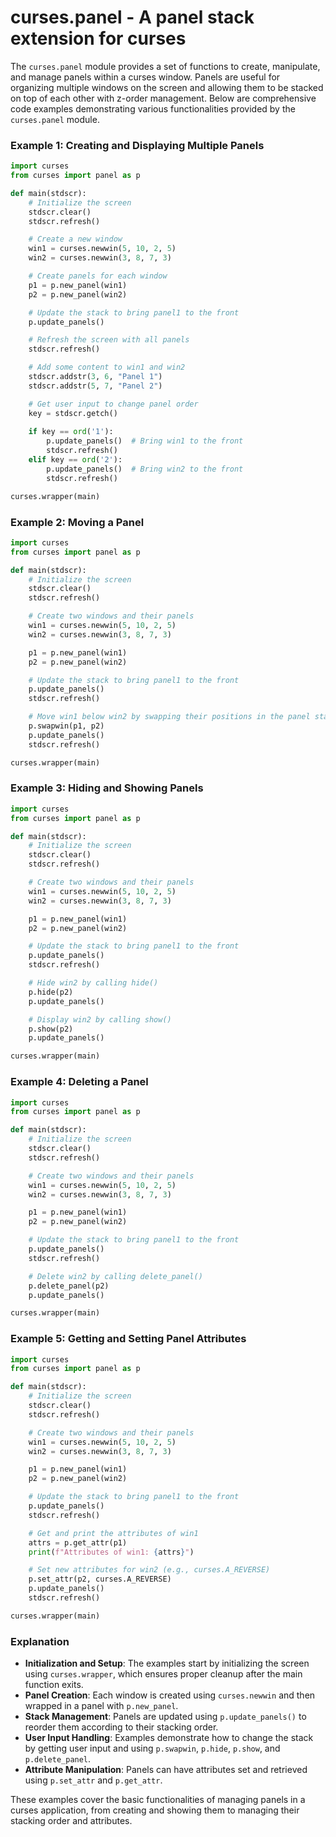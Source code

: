 # curses.panel - A panel stack extension for curses

The `curses.panel` module provides a set of functions to create, manipulate, and manage panels within a curses window. Panels are useful for organizing multiple windows on the screen and allowing them to be stacked on top of each other with z-order management. Below are comprehensive code examples demonstrating various functionalities provided by the `curses.panel` module.

### Example 1: Creating and Displaying Multiple Panels

```python
import curses
from curses import panel as p

def main(stdscr):
    # Initialize the screen
    stdscr.clear()
    stdscr.refresh()

    # Create a new window
    win1 = curses.newwin(5, 10, 2, 5)
    win2 = curses.newwin(3, 8, 7, 3)

    # Create panels for each window
    p1 = p.new_panel(win1)
    p2 = p.new_panel(win2)

    # Update the stack to bring panel1 to the front
    p.update_panels()

    # Refresh the screen with all panels
    stdscr.refresh()

    # Add some content to win1 and win2
    stdscr.addstr(3, 6, "Panel 1")
    stdscr.addstr(5, 7, "Panel 2")

    # Get user input to change panel order
    key = stdscr.getch()
    
    if key == ord('1'):
        p.update_panels()  # Bring win1 to the front
        stdscr.refresh()
    elif key == ord('2'):
        p.update_panels()  # Bring win2 to the front
        stdscr.refresh()

curses.wrapper(main)
```

### Example 2: Moving a Panel

```python
import curses
from curses import panel as p

def main(stdscr):
    # Initialize the screen
    stdscr.clear()
    stdscr.refresh()

    # Create two windows and their panels
    win1 = curses.newwin(5, 10, 2, 5)
    win2 = curses.newwin(3, 8, 7, 3)

    p1 = p.new_panel(win1)
    p2 = p.new_panel(win2)

    # Update the stack to bring panel1 to the front
    p.update_panels()
    stdscr.refresh()

    # Move win1 below win2 by swapping their positions in the panel stack
    p.swapwin(p1, p2)
    p.update_panels()
    stdscr.refresh()

curses.wrapper(main)
```

### Example 3: Hiding and Showing Panels

```python
import curses
from curses import panel as p

def main(stdscr):
    # Initialize the screen
    stdscr.clear()
    stdscr.refresh()

    # Create two windows and their panels
    win1 = curses.newwin(5, 10, 2, 5)
    win2 = curses.newwin(3, 8, 7, 3)

    p1 = p.new_panel(win1)
    p2 = p.new_panel(win2)

    # Update the stack to bring panel1 to the front
    p.update_panels()
    stdscr.refresh()

    # Hide win2 by calling hide()
    p.hide(p2)
    p.update_panels()

    # Display win2 by calling show()
    p.show(p2)
    p.update_panels()

curses.wrapper(main)
```

### Example 4: Deleting a Panel

```python
import curses
from curses import panel as p

def main(stdscr):
    # Initialize the screen
    stdscr.clear()
    stdscr.refresh()

    # Create two windows and their panels
    win1 = curses.newwin(5, 10, 2, 5)
    win2 = curses.newwin(3, 8, 7, 3)

    p1 = p.new_panel(win1)
    p2 = p.new_panel(win2)

    # Update the stack to bring panel1 to the front
    p.update_panels()
    stdscr.refresh()

    # Delete win2 by calling delete_panel()
    p.delete_panel(p2)
    p.update_panels()

curses.wrapper(main)
```

### Example 5: Getting and Setting Panel Attributes

```python
import curses
from curses import panel as p

def main(stdscr):
    # Initialize the screen
    stdscr.clear()
    stdscr.refresh()

    # Create two windows and their panels
    win1 = curses.newwin(5, 10, 2, 5)
    win2 = curses.newwin(3, 8, 7, 3)

    p1 = p.new_panel(win1)
    p2 = p.new_panel(win2)

    # Update the stack to bring panel1 to the front
    p.update_panels()
    stdscr.refresh()

    # Get and print the attributes of win1
    attrs = p.get_attr(p1)
    print(f"Attributes of win1: {attrs}")

    # Set new attributes for win2 (e.g., curses.A_REVERSE)
    p.set_attr(p2, curses.A_REVERSE)
    p.update_panels()
    stdscr.refresh()

curses.wrapper(main)
```

### Explanation

- **Initialization and Setup**: The examples start by initializing the screen using `curses.wrapper`, which ensures proper cleanup after the main function exits.
- **Panel Creation**: Each window is created using `curses.newwin` and then wrapped in a panel with `p.new_panel`.
- **Stack Management**: Panels are updated using `p.update_panels()` to reorder them according to their stacking order.
- **User Input Handling**: Examples demonstrate how to change the stack by getting user input and using `p.swapwin`, `p.hide`, `p.show`, and `p.delete_panel`.
- **Attribute Manipulation**: Panels can have attributes set and retrieved using `p.set_attr` and `p.get_attr`.

These examples cover the basic functionalities of managing panels in a curses application, from creating and showing them to managing their stacking order and attributes.
